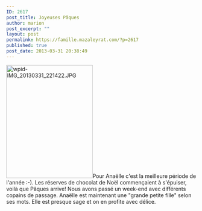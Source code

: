 ```yaml
---
ID: 2617
post_title: Joyeuses Pâques
author: marion
post_excerpt: ""
layout: post
permalink: https://famille.mazaleyrat.com/?p=2617
published: true
post_date: 2013-03-31 20:38:49
---
```

<a href="http://famille.mazaleyrat.com/wp-content/uploads/2013/03/wpid-IMG_20130331_221422.jpg"><img src="http://famille.mazaleyrat.com/wp-content/uploads/2013/03/wpid-IMG_20130331_221422-229x300.jpg" alt="wpid-IMG_20130331_221422.JPG" width="229" height="300" class="alignleft size-medium wp-image-2616" /></a>Pour Anaëlle c'est la meilleure période de l'année :-). Les réserves de chocolat de Noël commençaient à s'épuiser, voilà que Pâques arrive! Nous avons passé un week-end avec différents copains de passage. Anaëlle est maintenant une "grande petite fille" selon ses mots. Elle est presque sage et on en profite avec délice.